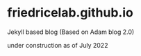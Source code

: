 # friedricelab.github.io
Jekyll based blog (Based on Adam blog 2.0)

under construction as of July 2022
